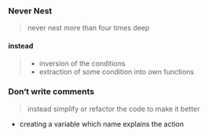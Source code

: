 
### Never Nest
> never nest more than four times deep


#### instead
> - inversion of the conditions 
> - extraction of some condition into own functions


### Don‘t write comments
> instead simplify or refactor the code to make it better 
- creating a variable which name explains the action